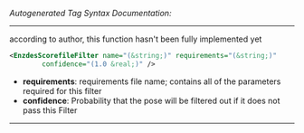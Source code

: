 <!-- THIS IS AN AUTOGENERATED FILE: Don't edit it directly, instead change the schema definition in the code itself. -->

_Autogenerated Tag Syntax Documentation:_

---
according to author, this function hasn't been fully implemented yet

```xml
<EnzdesScorefileFilter name="(&string;)" requirements="(&string;)"
        confidence="(1.0 &real;)" />
```

-   **requirements**: requirements file name; contains all of the parameters required for this filter
-   **confidence**: Probability that the pose will be filtered out if it does not pass this Filter

---
